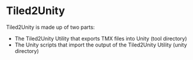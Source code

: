 # Tiled2Unity

Tiled2Unity is made up of two parts:
- The Tiled2Unity Utility that exports TMX files into Unity (tool directory)
- The Unity scripts that import the output of the Tiled2Unity Utility (unity directory)

